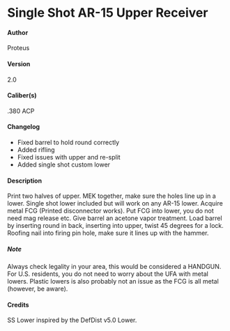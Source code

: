 # Single Shot AR-15 Upper Receiver

#### Author 
Proteus

#### Version
2.0

#### Caliber(s)
.380 ACP

#### Changelog

* Fixed barrel to hold round correctly
* Added rifling
* Fixed issues with upper and re-split
* Added single shot custom lower

#### Description
Print two halves of upper. MEK together, make sure the holes line up in a lower. Single shot lower included but will work on any AR-15 lower. Acquire metal FCG (Printed disconnector works). Put FCG into lower, you do not need mag release etc. Give barrel an acetone vapor treatment. Load barrel by inserting round in back, inserting into upper, twist 45 degrees for a lock. Roofing nail into firing pin hole, make sure it lines up with the hammer. 

##### Note 
Always check legality in your area, this would be considered a HANDGUN. For U.S. residents, you do not need to worry about the UFA with metal lowers. Plastic lowers is also probably not an issue as the FCG is all metal (however, be aware). 

#### Credits

SS Lower inspired by the DefDist v5.0 Lower.
